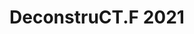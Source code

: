 ---
layout: default
title: DeconstruCT.F 2021
parent: Capture the Flag
nav_order: 1
has_children: true
permalink: /ctf/deconstructf2021/
---